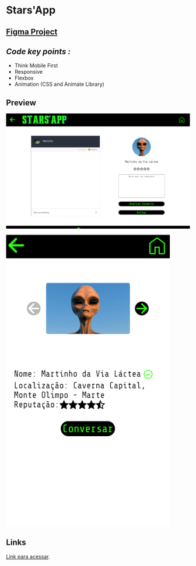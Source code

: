 # Stars'App

## [Figma Project](https://www.figma.com/file/TpG09XX1ZzdYoHPDiJldy8/Stars'App?type=design&node-id=0%3A1&t=Su6OY1KbBsV0UGZU-1)

## *Code key points :*
* Think Mobile First
* Responsive 
* Flexbox
* Animation (CSS and Animate Library)

## Preview

![Preview](/assets/preview1.png "Demonstração")


![Preview](/assets/preview2.png "Demonstração")



## Links

 [Link para acessar](https://analiapcamargo.github.io/StarsApp/).
